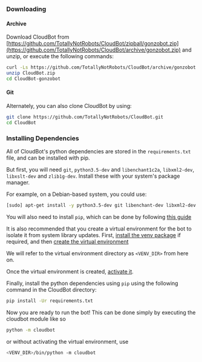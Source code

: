 ### Downloading

#### Archive
Download CloudBot from [https://github.com/TotallyNotRobots/CloudBot/zipball/gonzobot.zip](https://github.com/TotallyNotRobots/CloudBot/archive/gonzobot.zip) and unzip, or execute the following commands:
```bash
curl -Ls https://github.com/TotallyNotRobots/CloudBot/archive/gonzobot.zip > CloudBot.zip
unzip CloudBot.zip
cd CloudBot-gonzobot
```

#### Git

Alternately, you can also clone CloudBot by using:
```bash
git clone https://github.com/TotallyNotRobots/CloudBot.git
cd CloudBot
```

### Installing Dependencies

All of CloudBot's python dependencies are stored in the `requirements.txt` file, and can be installed with pip.

But first, you will need `git`, `python3.5-dev` and `libenchant1c2a`, `libxml2-dev`, `libxslt-dev` and `zlib1g-dev`. Install these with your system's package manager.

For example, on a Debian-based system, you could use:
```bash
[sudo] apt-get install -y python3.5-dev git libenchant-dev libxml2-dev libxslt-dev zlib1g-dev
```

You will also need to install `pip`, which can be done by following [this guide](https://packaging.python.org/guides/installing-using-pip-and-virtual-environments/#installing-pip)

It is also recommended that you create a virtual environment for the bot to isolate it from system library updates. First, [install the venv package](https://packaging.python.org/guides/installing-using-pip-and-virtual-environments/#installing-virtualenv) if required, and then [create the virtual environment](https://packaging.python.org/guides/installing-using-pip-and-virtual-environments/#creating-a-virtual-environment)

We will refer to the virtual environment directory as `<VENV_DIR>` from here on.

Once the virtual environment is created, [activate it](https://packaging.python.org/guides/installing-using-pip-and-virtual-environments/#activating-a-virtual-environment).

Finally, install the python dependencies using `pip` using the following command in the CloudBot directory:
```bash
pip install -Ur requirements.txt
```

Now you are ready to run the bot! This can be done simply by executing the cloudbot module like so
```bash
python -m cloudbot
```
or without activating the virtual environment, use
```bash
<VENV_DIR>/bin/python -m cloudbot
```
